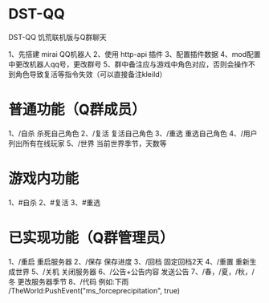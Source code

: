   # DST-QQ
  DST-QQ 饥荒联机版与Q群聊天

  1、先搭建 mirai QQ机器人
  2、使用 http-api 插件
  3、配置插件数据
  4、mod配置中更改机器人qq号，更改群号
  5、群中备注应与游戏中角色对应，否则会操作不到角色导致复活等指令失效（可以直接备注kleiId）


  # 普通功能（Q群成员）
  1、/自杀 杀死自己角色
  2、/复活 复活自己角色
  3、/重选 重选自己角色
  4、/用户 列出所有在线玩家
  5、/世界 当前世界季节，天数等

  # 游戏内功能
  1、#自杀
  2、#复活
  3、#重选

  # 已实现功能（Q群管理员）
  1、/重启 重启服务器
  2、/保存 保存进度
  3、/回档 固定回档2天
  4、/重置 重新生成世界
  5、/关机 关闭服务器
  6、/公告+公告内容 发送公告
  7、/春，/夏，/秋，/冬 更改服务器季节
  8、/代码 例如:下雨 /TheWorld:PushEvent("ms_forceprecipitation", true)